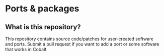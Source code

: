# Ports & packages
## What is this repository?
This repository contains source code/patches for user-created software and ports. Submit a pull request if you want to add a port or some software that works in Cobalt.